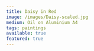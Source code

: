 ```yaml
---
title: Daisy in Red
image: /images/Daisy-scaled.jpg
medium: Oil on Aluminium A4
tags: paintings
available: true
featured: true
---
```

